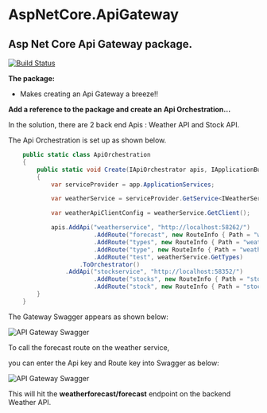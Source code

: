 # AspNetCore.ApiGateway

## Asp Net Core Api Gateway package.

[![Build Status](https://travis-ci.com/VeritasSoftware/AspNetCore.ApiGateway.svg?branch=master)](https://travis-ci.com/VeritasSoftware/AspNetCore.ApiGateway)

**The package:**

*	Makes creating an Api Gateway a breeze!!

**Add a reference to the package and create an Api Orchestration...**

In the solution, there are 2 back end Apis : Weather API and Stock API.

The Api Orchestration is set up as shown below.

```C#
    public static class ApiOrchestration
    {
        public static void Create(IApiOrchestrator apis, IApplicationBuilder app)
        {
            var serviceProvider = app.ApplicationServices;

            var weatherService = serviceProvider.GetService<IWeatherService>();

            var weatherApiClientConfig = weatherService.GetClient();

            apis.AddApi("weatherservice", "http://localhost:58262/")
                        .AddRoute("forecast", new RouteInfo { Path = "weatherforecast/forecast", ResponseType = typeof(IEnumerable<WeatherForecast>) })
                        .AddRoute("types", new RouteInfo { Path = "weatherforecast/types", ResponseType = typeof(string[]), HttpClientConfig = weatherApiClientConfig })
                        .AddRoute("type", new RouteInfo { Path = "weatherforecast/types/", ResponseType = typeof(WeatherTypeResponse), HttpClientConfig = weatherApiClientConfig })
                        .AddRoute("test", weatherService.GetTypes)
                    .ToOrchestrator()
                .AddApi("stockservice", "http://localhost:58352/")
                        .AddRoute("stocks", new RouteInfo { Path = "stock", ResponseType = typeof(IEnumerable<StockQuote>) })
                        .AddRoute("stock", new RouteInfo { Path = "stock/", ResponseType = typeof(StockQuote) });
        }
    }
```

The Gateway Swagger appears as shown below:

![API Gateway Swagger](https://github.com/VeritasSoftware/AspNetCore.ApiGateway/blob/master/ApiGateway.PNG)

To call the forecast route on the weather service,

you can enter the Api key and Route key into Swagger as below:

![API Gateway Swagger](https://github.com/VeritasSoftware/AspNetCore.ApiGateway/blob/master/ApiGatewayCall.PNG)

This will hit the **weatherforecast/forecast** endpoint on the backend Weather API.

